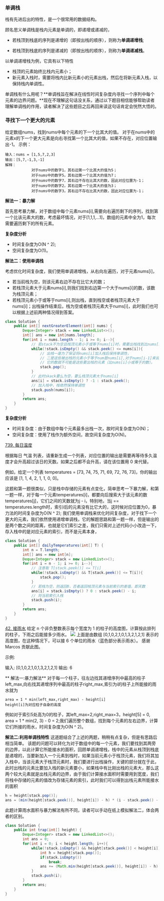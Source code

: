 ### 单调栈

栈有先进后出的特性，是一个很常用的数据结构。

顾名思义单调栈是栈内元素是单调的，即递增或递减的，

- 若栈顶到栈底的序列是递增的（即按出栈的顺序），则称为**单调递增栈**;

- 若栈顶到栈底的序列是递减的（即按出栈的顺序），则称为**单调递减栈**。

以单调递增栈为例，它具有以下特性
- 栈顶的元素始终比栈内元素小；
- 新元素入栈时，需要将栈内比新元素小的元素出栈，然后在将新元素入栈，以保持栈内单调性。

单调栈有什么用呢？**单调栈旨在解决在线性时间复杂度内寻找一个序列中每个元素的边界问题。**现在不理解这句话没关系，通过以下题目相信能够帮助读者理解单调栈的作用，读者解决了这些题目之后再回来读这句话肯定会恍然大悟的。

### 寻找下一个更大的元素
给定数组nums，找到nums中每个元素的下一个比其大的值。
对于在nums中的元素x的下一个更大元素是向右寻找第一个比其大的值，如果不存在，对应位置输出-1。
示例：

```
输入：nums = [1,5,7,2,3]
输出：[5,7,-1,3,-1]
解释：
			对于nums中的数字1，其右边第一个比其大的值为5；
			对于nums中的数字5，其右边第一个比其大的值为7；
			对于nums中的数字7，其右边不存在比其大的数，因此对应位置为-1；
			对于nums中的数字2，其右边第一个比其大的值为3；
			对于nums中的数字3，其右边不存在比其大的数，因此对应位置为-1；
```
**解法一：暴力解**

首先思考暴力解，对于数组中每个元素nums[i],需要向右遍历剩下的序列，找到第一个比该元素大的数，考虑最坏情况，对于[1,1,1,...1]，数组的元素中全为1，每次需要遍历剩下的所有元素。

**复杂度分析**
- 时间复杂度为O(N ^ 2);
- 空间复杂度为O(1)。

**解法二：使用单调栈**

考虑优化时间复杂度，我们使用单调递增栈，从右向左遍历，对于元素nums[i]，
- 若当前栈为空，则该元素右边不存在比它大的数；
- 若栈顶元素大于元素nums[i],则我们找到右边第一个大于nums[i]的数，该数为栈顶元素；
- 若栈顶元素小于或等于nums[i],则出栈，直到栈空或者栈顶元素大于nums[i]；出栈操作结束后，栈为空或者栈顶元素大于nums[i]，此时我们也可以根据上述前两种情况得到答案。

```java
class Solution {
    public int[] nextGreaterElement(int[] nums) {
        Deque<Integer> stack = new LinkedList<>();
        int[] ans = new int[nums.length];
        for(int i = nums.length - 1; i >= 0; i--){
        	// 若stack不为空且栈顶元素小于或等于nums[i]时，需要出栈找到比nums[i]大的元素
            while(!stack.isEmpty() && stack.peek() <= nums[i]){
                // 出栈一是为了保证将nums[i]加入栈后保持单调性，
                // 二是这些被出栈的元素小于等于num是nums[i],对于nums[i-1]来说，其右边第一个大于					
                // 它的数就不可能是这些要出栈的元素（比nums[i]小或等于的数）。
                stack.pop();
            }
            // 此时skack要么为空，要么栈顶元素大于nums[i]
            ans[i] = stack.isEmpty() ? -1 : stack.peek();
            // 加入栈中，栈依然保持单调性
            stack.push(nums[i]); 
        }
        return ans;
    }
}
```
**复杂度分析**
- 时间复杂度：由于数组中每个元素最多出栈一次，故时间复杂度为O(N)；
- 空间复杂度：使用了栈作为额外空间，故空间复杂度为O(N)。

<a href="https://leetcode-cn.com/problems/daily-temperatures/">739. 每日温度</a>

根据每日 气温 列表，请重新生成一个列表，对应位置的输出是需要再等待多久温度才会升高超过该日的天数。如果之后都不会升高，请在该位置用 0 来代替。

例如，给定一个列表 temperatures = [73, 74, 75, 71, 69, 72, 76, 73]，你的输出应该是 [1, 1, 4, 2, 1, 1, 0, 0]。

这题和第一题很类似，只是栈中存储的元素有点变化，简单思考一下暴力解，和第一题一样，对于每一个元素temperatures[i]，都要向后搜索大于该元素的数temperatures[j]，它们之间的天数就为j - i，特别地，当j == temperatures.length时，索引i后的元素没有比它大的，这时候对应位置为0，暴力法的时间复杂度为O(N ^ 2);
我们使用单调栈来优化时间复杂度，对于找下一个更大的元素，我们依然使用递增单调栈，它的解题思路和第一题一样，但是输出的是两个数之间的距离，也就是它们索引之差，我们只需对上述代码小小改造一下，存入栈中的是对应元素的索引，而不是元素本身，

```java
class Solution {
    public int[] dailyTemperatures(int[] T) {
        int n = T.length;
        int[] ans = new int[n];
        Deque<Integer> stack = new LinkedList<>();
        for(int i = n - 1; i >= 0; i--){
            // 注意取 T[stack.peek()] <= T[i]
            while(!stack.isEmpty() && T[stack.peek()] <= T[i]){
                stack.pop();
            }
            // 若栈为空，则返回0，否者返回栈顶元素与当前索引的差值，即天数
            ans[i] = stack.isEmpty() ? 0 : stack.peek() - i;
            // 将当前索引入栈
            stack.push(i);
        }
        return ans;
    }
}
```
<a href="https://leetcode-cn.com/problems/trapping-rain-water/">42. 接雨水</a>
给定 n 个非负整数表示每个宽度为 1 的柱子的高度图，计算按此排列的柱子，下雨之后能接多少雨水。
<img src="https://assets.leetcode-cn.com/aliyun-lc-upload/uploads/2018/10/22/rainwatertrap.png"/>
上面是由数组 [0,1,0,2,1,0,1,3,2,1,2,1] 表示的高度图，在这种情况下，可以接 6 个单位的雨水（蓝色部分表示雨水）。 感谢 Marcos 贡献此图。

示例:

输入: [0,1,0,2,1,0,1,3,2,1,2,1]
输出: 6

** 解法一:暴力解法**
对于每一个柱子，往左边找其递增序列中最高的柱子left_max,向右找其递增序列中最高的柱子right_max,索引为i的柱子上所能接的雨水就为 
```
area = 1 * min(left_max,right_max) - height[i]
height[i]为对应柱子自身的高度
```
例如对于索引5处高为0的柱子，其left_max=2,right_max=3，height[5] = 0, area = 1 * min(2, 3) - 0 = 2;我们遍历整个数组，找到每个元素的左右边界，计算它们所接的雨水，时间复杂度为O(N ^ 2)。

**解法二:利用单调栈特性**
这道题结合了上述的两题，稍稍有点复杂，但是有思路后相当简单。
该题的问题可以转化为对于数组中的每一个元素，我们要找到其两旁的边界，以此计算它所能接水的面积，回顾单调递增栈，栈中的元素从栈顶到栈底是递增的，当要新加入一个元素到栈时，如果当前元素小于栈顶元素，我们将其加入栈中，当该元素大于栈顶元素时，我们要进行出栈操作，关键的部分就在于此，此时出栈的元素比要加入栈的新元素要小，如果栈中有比刚出栈的元素大，那么这两个较大元素就是出栈元素的边界，由于我们计算接水面积时需要用到宽度，我们将栈中存储的元素的值改为存储元素的索引，此时我们可以得到出栈元素所能接水的面积
```java
h = height[stack.pop()];
ans = (min(height[stack.peek()], height[i]) - h) * (i - stack.peek() - 1);
```

此题计算雨水面积与暴力解法有所不同，读者可以手动在纸上模拟解法二，体会两者的区别。

```java
class Solution {
    public int trap(int[] height) {
        Deque<Integer> stack = new LinkedList<>();
        int ans = 0;
        for(int i = 0; i < height.length; i++){
            while(!stack.isEmpty() && height[stack.peek()] < height[i]){
                int h = height[stack.pop()];
                if(stack.isEmpty())
                    break;
                ans += (Math.min(height[stack.peek()], height[i]) - h) * (i - stack.peek() - 1);
            }
            stack.push(i);
        }
        return ans;
    }
}
```


